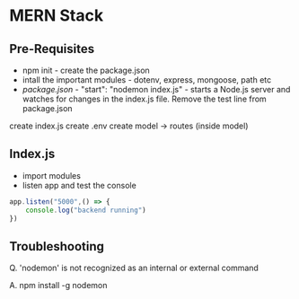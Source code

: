 # MERN Stack

## Pre-Requisites

* npm init - create the package.json
* intall the important modules - dotenv, express, mongoose, path etc
* *package.json* - "start": "nodemon index.js" -  starts a Node.js server and watches for changes in the index.js file. Remove the test line from package.json

create index.js
create .env
create model -> routes (inside model)

## Index.js

* import modules 
* listen app and test the console
```js
app.listen("5000",() => {
    console.log("backend running")
})
```

## Troubleshooting

Q. 'nodemon' is not recognized as an internal or external command

A. npm install -g nodemon 

